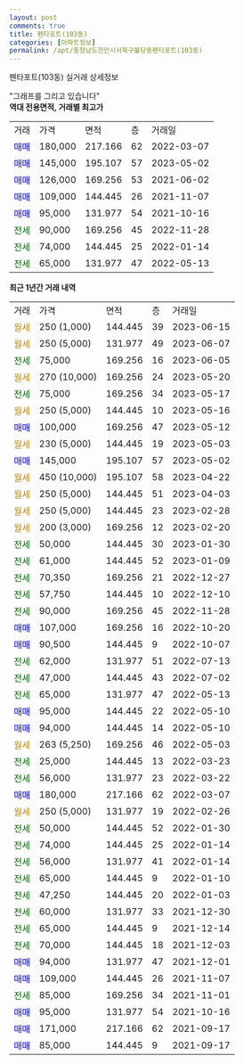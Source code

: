 ```yaml
---
layout: post
comments: true
title: 펜타포트(103동)
categories: [아파트정보]
permalink: /apt/충청남도천안시서북구불당동펜타포트(103동)
---
```


펜타포트(103동) 실거래 상세정보

<script type="text/javascript">
  google.charts.load('current', {'packages':['line', 'corechart']});
  google.charts.setOnLoadCallback(drawChart);

  function drawChart() {
    var data = new google.visualization.DataTable();
    data.addColumn('date', '거래일');
    data.addColumn('number', "매매");
    data.addColumn('number', "전세");
    data.addColumn('number', "전매");

    data.addRows([[new Date(Date.parse("2023-06-15")), null, null, null], [new Date(Date.parse("2023-06-07")), null, null, null], [new Date(Date.parse("2023-06-05")), null, 75000, null], [new Date(Date.parse("2023-05-20")), null, null, null], [new Date(Date.parse("2023-05-17")), null, 75000, null], [new Date(Date.parse("2023-05-16")), null, null, null], [new Date(Date.parse("2023-05-12")), 100000, null, null], [new Date(Date.parse("2023-05-03")), null, null, null], [new Date(Date.parse("2023-05-02")), 145000, null, null], [new Date(Date.parse("2023-04-22")), null, null, null], [new Date(Date.parse("2023-04-03")), null, null, null], [new Date(Date.parse("2023-02-28")), null, null, null], [new Date(Date.parse("2023-02-20")), null, null, null], [new Date(Date.parse("2023-01-30")), null, 50000, null], [new Date(Date.parse("2023-01-09")), null, 61000, null], [new Date(Date.parse("2022-12-27")), null, 70350, null], [new Date(Date.parse("2022-12-10")), null, 57750, null], [new Date(Date.parse("2022-11-28")), null, 90000, null], [new Date(Date.parse("2022-10-20")), 107000, null, null], [new Date(Date.parse("2022-10-07")), 90500, null, null], [new Date(Date.parse("2022-07-13")), null, 62000, null], [new Date(Date.parse("2022-07-02")), null, 47000, null], [new Date(Date.parse("2022-05-13")), null, 65000, null], [new Date(Date.parse("2022-05-10")), 95000, null, null], [new Date(Date.parse("2022-05-10")), 94000, null, null], [new Date(Date.parse("2022-05-03")), null, null, null], [new Date(Date.parse("2022-03-23")), null, 25000, null], [new Date(Date.parse("2022-03-22")), null, 56000, null], [new Date(Date.parse("2022-03-07")), 180000, null, null], [new Date(Date.parse("2022-02-26")), null, null, null], [new Date(Date.parse("2022-01-30")), null, 50000, null], [new Date(Date.parse("2022-01-14")), null, 74000, null], [new Date(Date.parse("2022-01-14")), null, 56000, null], [new Date(Date.parse("2022-01-10")), null, 65000, null], [new Date(Date.parse("2022-01-03")), null, 47250, null], [new Date(Date.parse("2021-12-30")), null, 60000, null], [new Date(Date.parse("2021-12-14")), null, 65000, null], [new Date(Date.parse("2021-12-03")), null, 70000, null], [new Date(Date.parse("2021-12-01")), 94000, null, null], [new Date(Date.parse("2021-11-07")), 109000, null, null], [new Date(Date.parse("2021-11-01")), null, 85000, null], [new Date(Date.parse("2021-10-16")), 95000, null, null], [new Date(Date.parse("2021-09-17")), 171000, null, null], [new Date(Date.parse("2021-09-17")), 85000, null, null]]);

    var options = {
      hAxis: {
        format: 'yyyy/MM/dd'
      },    
      lineWidth: 0,
      pointsVisible: true,    
      title: '최근 1년간 유형별 실거래가 분포',
      legend: { position: 'bottom' }
    };

    var formatter = new google.visualization.NumberFormat({pattern:'###,###'} );
    formatter.format(data, 1);
    formatter.format(data, 2);
    
    setTimeout(function() {
        var chart = new google.visualization.LineChart(document.getElementById('columnchart_material'));
        chart.draw(data, (options));
        document.getElementById('loading').style.display = 'none';
    }, 200);
  }
</script>


<div id="loading" style="z-index:20; display: block; margin-left: 0px">"그래프를 그리고 있습니다"</div>
<div id="columnchart_material" style="width: 95%; margin-left: 0px; display: block"></div>
<!-- contents start -->
<b>역대 전용면적, 거래별 최고가</b>
<table class="sortable">
    <tr>
      <td>거래</td>
      <td>가격</td>
      <td>면적</td>
      <td>층</td>
      <td>거래일</td>
    </tr>
        <tr>
          <td><a style="color: blue">매매</a></td>
          <td>180,000</td>
          <td>217.166</td>
          <td>62</td>
          <td>2022-03-07</td>
        </tr>            <tr>
          <td><a style="color: blue">매매</a></td>
          <td>145,000</td>
          <td>195.107</td>
          <td>57</td>
          <td>2023-05-02</td>
        </tr>            <tr>
          <td><a style="color: blue">매매</a></td>
          <td>126,000</td>
          <td>169.256</td>
          <td>53</td>
          <td>2021-06-02</td>
        </tr>            <tr>
          <td><a style="color: blue">매매</a></td>
          <td>109,000</td>
          <td>144.445</td>
          <td>26</td>
          <td>2021-11-07</td>
        </tr>            <tr>
          <td><a style="color: blue">매매</a></td>
          <td>95,000</td>
          <td>131.977</td>
          <td>54</td>
          <td>2021-10-16</td>
        </tr>        
        <tr>
              <td><a style="color: darkgreen">전세</a></td>
              <td>90,000</td>
              <td>169.256</td>
              <td>45</td>
              <td>2022-11-28</td>
            </tr>            <tr>
              <td><a style="color: darkgreen">전세</a></td>
              <td>74,000</td>
              <td>144.445</td>
              <td>25</td>
              <td>2022-01-14</td>
            </tr>            <tr>
              <td><a style="color: darkgreen">전세</a></td>
              <td>65,000</td>
              <td>131.977</td>
              <td>47</td>
              <td>2022-05-13</td>
            </tr>        
    
</table>

<b>최근 1년간 거래 내역</b>

<table class="sortable">
    <tr>
      <td>거래</td>
      <td>가격</td>
      <td>면적</td>
      <td>층</td>
      <td>거래일</td>
    </tr>
    <tr>
      <td><a style="color: darkgoldenrod">월세</a></td>
      <td>250 (1,000)</td>
      <td>144.445</td>
      <td>39</td>
      <td>2023-06-15</td>
    </tr>          <tr>
      <td><a style="color: darkgoldenrod">월세</a></td>
      <td>250 (5,000)</td>
      <td>131.977</td>
      <td>49</td>
      <td>2023-06-07</td>
    </tr>          <tr>
      <td><a style="color: darkgreen">전세</a></td>
      <td>75,000</td>
      <td>169.256</td>
      <td>16</td>
      <td>2023-06-05</td>
    </tr>          <tr>
      <td><a style="color: darkgoldenrod">월세</a></td>
      <td>270 (10,000)</td>
      <td>169.256</td>
      <td>24</td>
      <td>2023-05-20</td>
    </tr>          <tr>
      <td><a style="color: darkgreen">전세</a></td>
      <td>75,000</td>
      <td>169.256</td>
      <td>34</td>
      <td>2023-05-17</td>
    </tr>          <tr>
      <td><a style="color: darkgoldenrod">월세</a></td>
      <td>250 (5,000)</td>
      <td>144.445</td>
      <td>10</td>
      <td>2023-05-16</td>
    </tr>          <tr>
      <td><a style="color: blue">매매</a></td>
      <td>100,000</td>
      <td>169.256</td>
      <td>47</td>
      <td>2023-05-12</td>
    </tr>          <tr>
      <td><a style="color: darkgoldenrod">월세</a></td>
      <td>230 (5,000)</td>
      <td>144.445</td>
      <td>19</td>
      <td>2023-05-03</td>
    </tr>          <tr>
      <td><a style="color: blue">매매</a></td>
      <td>145,000</td>
      <td>195.107</td>
      <td>57</td>
      <td>2023-05-02</td>
    </tr>          <tr>
      <td><a style="color: darkgoldenrod">월세</a></td>
      <td>450 (10,000)</td>
      <td>195.107</td>
      <td>58</td>
      <td>2023-04-22</td>
    </tr>          <tr>
      <td><a style="color: darkgoldenrod">월세</a></td>
      <td>250 (5,000)</td>
      <td>144.445</td>
      <td>51</td>
      <td>2023-04-03</td>
    </tr>          <tr>
      <td><a style="color: darkgoldenrod">월세</a></td>
      <td>250 (5,000)</td>
      <td>144.445</td>
      <td>23</td>
      <td>2023-02-28</td>
    </tr>          <tr>
      <td><a style="color: darkgoldenrod">월세</a></td>
      <td>200 (3,000)</td>
      <td>169.256</td>
      <td>12</td>
      <td>2023-02-20</td>
    </tr>          <tr>
      <td><a style="color: darkgreen">전세</a></td>
      <td>50,000</td>
      <td>144.445</td>
      <td>30</td>
      <td>2023-01-30</td>
    </tr>          <tr>
      <td><a style="color: darkgreen">전세</a></td>
      <td>61,000</td>
      <td>144.445</td>
      <td>52</td>
      <td>2023-01-09</td>
    </tr>          <tr>
      <td><a style="color: darkgreen">전세</a></td>
      <td>70,350</td>
      <td>169.256</td>
      <td>21</td>
      <td>2022-12-27</td>
    </tr>          <tr>
      <td><a style="color: darkgreen">전세</a></td>
      <td>57,750</td>
      <td>144.445</td>
      <td>10</td>
      <td>2022-12-10</td>
    </tr>          <tr>
      <td><a style="color: darkgreen">전세</a></td>
      <td>90,000</td>
      <td>169.256</td>
      <td>45</td>
      <td>2022-11-28</td>
    </tr>          <tr>
      <td><a style="color: blue">매매</a></td>
      <td>107,000</td>
      <td>169.256</td>
      <td>16</td>
      <td>2022-10-20</td>
    </tr>          <tr>
      <td><a style="color: blue">매매</a></td>
      <td>90,500</td>
      <td>144.445</td>
      <td>9</td>
      <td>2022-10-07</td>
    </tr>          <tr>
      <td><a style="color: darkgreen">전세</a></td>
      <td>62,000</td>
      <td>131.977</td>
      <td>51</td>
      <td>2022-07-13</td>
    </tr>          <tr>
      <td><a style="color: darkgreen">전세</a></td>
      <td>47,000</td>
      <td>144.445</td>
      <td>43</td>
      <td>2022-07-02</td>
    </tr>          <tr>
      <td><a style="color: darkgreen">전세</a></td>
      <td>65,000</td>
      <td>131.977</td>
      <td>47</td>
      <td>2022-05-13</td>
    </tr>          <tr>
      <td><a style="color: blue">매매</a></td>
      <td>95,000</td>
      <td>144.445</td>
      <td>22</td>
      <td>2022-05-10</td>
    </tr>          <tr>
      <td><a style="color: blue">매매</a></td>
      <td>94,000</td>
      <td>144.445</td>
      <td>14</td>
      <td>2022-05-10</td>
    </tr>          <tr>
      <td><a style="color: darkgoldenrod">월세</a></td>
      <td>263 (5,250)</td>
      <td>169.256</td>
      <td>46</td>
      <td>2022-05-03</td>
    </tr>          <tr>
      <td><a style="color: darkgreen">전세</a></td>
      <td>25,000</td>
      <td>144.445</td>
      <td>13</td>
      <td>2022-03-23</td>
    </tr>          <tr>
      <td><a style="color: darkgreen">전세</a></td>
      <td>56,000</td>
      <td>131.977</td>
      <td>23</td>
      <td>2022-03-22</td>
    </tr>          <tr>
      <td><a style="color: blue">매매</a></td>
      <td>180,000</td>
      <td>217.166</td>
      <td>62</td>
      <td>2022-03-07</td>
    </tr>          <tr>
      <td><a style="color: darkgoldenrod">월세</a></td>
      <td>250 (5,000)</td>
      <td>131.977</td>
      <td>19</td>
      <td>2022-02-26</td>
    </tr>          <tr>
      <td><a style="color: darkgreen">전세</a></td>
      <td>50,000</td>
      <td>144.445</td>
      <td>52</td>
      <td>2022-01-30</td>
    </tr>          <tr>
      <td><a style="color: darkgreen">전세</a></td>
      <td>74,000</td>
      <td>144.445</td>
      <td>25</td>
      <td>2022-01-14</td>
    </tr>          <tr>
      <td><a style="color: darkgreen">전세</a></td>
      <td>56,000</td>
      <td>131.977</td>
      <td>41</td>
      <td>2022-01-14</td>
    </tr>          <tr>
      <td><a style="color: darkgreen">전세</a></td>
      <td>65,000</td>
      <td>144.445</td>
      <td>9</td>
      <td>2022-01-10</td>
    </tr>          <tr>
      <td><a style="color: darkgreen">전세</a></td>
      <td>47,250</td>
      <td>144.445</td>
      <td>20</td>
      <td>2022-01-03</td>
    </tr>          <tr>
      <td><a style="color: darkgreen">전세</a></td>
      <td>60,000</td>
      <td>131.977</td>
      <td>33</td>
      <td>2021-12-30</td>
    </tr>          <tr>
      <td><a style="color: darkgreen">전세</a></td>
      <td>65,000</td>
      <td>144.445</td>
      <td>9</td>
      <td>2021-12-14</td>
    </tr>          <tr>
      <td><a style="color: darkgreen">전세</a></td>
      <td>70,000</td>
      <td>144.445</td>
      <td>18</td>
      <td>2021-12-03</td>
    </tr>          <tr>
      <td><a style="color: blue">매매</a></td>
      <td>94,000</td>
      <td>131.977</td>
      <td>47</td>
      <td>2021-12-01</td>
    </tr>          <tr>
      <td><a style="color: blue">매매</a></td>
      <td>109,000</td>
      <td>144.445</td>
      <td>26</td>
      <td>2021-11-07</td>
    </tr>          <tr>
      <td><a style="color: darkgreen">전세</a></td>
      <td>85,000</td>
      <td>169.256</td>
      <td>34</td>
      <td>2021-11-01</td>
    </tr>          <tr>
      <td><a style="color: blue">매매</a></td>
      <td>95,000</td>
      <td>131.977</td>
      <td>54</td>
      <td>2021-10-16</td>
    </tr>          <tr>
      <td><a style="color: blue">매매</a></td>
      <td>171,000</td>
      <td>217.166</td>
      <td>62</td>
      <td>2021-09-17</td>
    </tr>          <tr>
      <td><a style="color: blue">매매</a></td>
      <td>85,000</td>
      <td>144.445</td>
      <td>9</td>
      <td>2021-09-17</td>
    </tr>      </table>
<!-- contents end -->    

